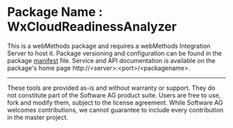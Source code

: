 # Package Name : WxCloudReadinessAnalyzer
This is a webMethods package and requires a webMethods Integration Server to host it. Package versioning and configuration can be found in the package [manifest](./WxCloudReadinessAnalyzer/manifest.v3) file. Service and API documentation is available on the package's home page http://&lt;server&gt;:&lt;port&gt;/&lt;packagename>.

------
These tools are provided as-is and without warranty or support. They do not constitute part of the Software AG product suite. Users are free to use, fork and modify them, subject to the license agreement. While Software AG welcomes contributions, we cannot guarantee to include every contribution in the master project.
